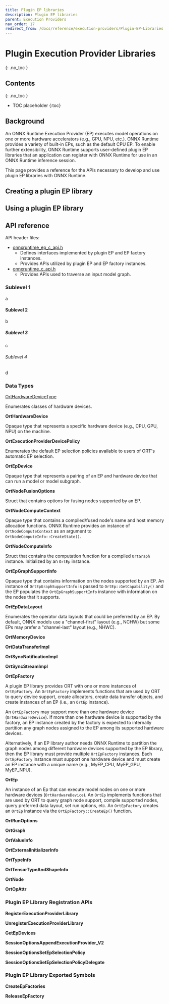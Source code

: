 ```yaml
---
title: Plugin EP libraries
description: Plugin EP libraries
parent: Execution Providers
nav_order: 17
redirect_from: /docs/reference/execution-providers/Plugin-EP-Libraries
---
```


# Plugin Execution Provider Libraries
{: .no_toc }

## Contents
{: .no_toc }

* TOC placeholder
{:toc}

## Background
An ONNX Runtime Execution Provider (EP) executes model operations on one or more hardware accelerators (e.g., GPU, NPU, etc.). ONNX Runtime provides a variety of built-in EPs, such as the default CPU EP. To enable further extensibility, ONNX Runtime supports user-defined plugin EP libraries that an application can register with ONNX Runtime for use in an ONNX Runtime inference session.<br/>

This page provides a reference for the APIs necessary to develop and use plugin EP libraries with ONNX Runtime.

## Creating a plugin EP library

## Using a plugin EP library

## API reference
API header files:
 - [onnxruntime_ep_c_api.h](https://github.com/microsoft/onnxruntime/blob/main/include/onnxruntime/core/session/onnxruntime_ep_c_api.h)
   - Defines interfaces implemented by plugin EP and EP factory instances.
   - Provides APIs utilized by plugin EP and EP factory instances.
 - [onnxruntime_c_api.h](https://github.com/microsoft/onnxruntime/blob/main/include/onnxruntime/core/session/onnxruntime_c_api.h)
   - Provides APIs used to traverse an input model graph.

### Sublevel 1
a
#### Sublevel 2
b
##### Sublevel 3
c
###### Sublevel 4
d

### Data Types
[OrtHardwareDeviceType](#ort-hardware-device-type)

Enumerates classes of hardware devices.

**OrtHardwareDevice**

Opaque type that represents a specific hardware device (e.g., CPU, GPU, NPU) on the machine.

**OrtExecutionProviderDevicePolicy**

Enumerates the default EP selection policies available to users of ORT's automatic EP selection.

**OrtEpDevice**

Opaque type that represents a pairing of an EP and hardware device that can run a model or model subgraph.

**OrtNodeFusionOptions**

Struct that contains options for fusing nodes supported by an EP.

**OrtNodeComputeContext**

Opaque type that contains a compiled/fused node's name and host memory allocation functions. ONNX Runtime provides an instance of `OrtNodeComputeContext` as an argument to `OrtNodeComputeInfo::CreateState()`.

**OrtNodeComputeInfo**

Struct that contains the computation function for a compiled `OrtGraph` instance. Initialized by an `OrtEp` instance.

**OrtEpGraphSupportInfo**

Opaque type that contains information on the nodes supported by an EP. An instance of `OrtEpGraphSupportInfo` is passed to `OrtEp::GetCapability()` and the EP populates the `OrtEpGraphSupportInfo` instance with information on the nodes that it supports.

**OrtEpDataLayout**

Enumerates the operator data layouts that could be preferred by an EP. By default, ONNX models use a "channel-first" layout (e.g., NCHW) but some EPs may prefer a "channel-last" layout (e.g., NHWC).

**OrtMemoryDevice**

**OrtDataTransferImpl**

**OrtSyncNotificationImpl**

**OrtSyncStreamImpl**

**OrtEpFactory**

A plugin EP library provides ORT with one or more instances of `OrtEpFactory`. An `OrtEpFactory` implements functions that are used by ORT to query device support, create allocators, create data transfer objects, and create instances of an EP (i.e., an `OrtEp` instance).<br/>

An `OrtEpFactory` may support more than one hardware device (`OrtHardwareDevice`). If more than one hardware device is supported by the factory, an EP instance created by the factory is expected to internally partition any graph nodes assigned to the EP among its supported hardware devices.<br/>

Alternatively, if an EP library author needs ONNX Runtime to partition the graph nodes among different hardware devices supported by the EP library, then the EP library must provide multiple `OrtEpFactory` instances. Each `OrtEpFactory` instance must support one hardware device and must create an EP instance with a unique name (e.g., MyEP_CPU, MyEP_GPU, MyEP_NPU).

**OrtEp**

An instance of an Ep that can execute model nodes on one or more hardware devices (`OrtHardwareDevice`). An `OrtEp` implements functions that are used by ORT to query graph node support, compile supported nodes, query preferred data layout, set run options, etc. An `OrtEpFactory` creates an `OrtEp` instance via the `OrtEpFactory::CreateEp()` function.

**OrtRunOptions**

**OrtGraph**

**OrtValueInfo**

**OrtExternalInitializerInfo**

**OrtTypeInfo**

**OrtTensorTypeAndShapeInfo**

**OrtNode**

**OrtOpAttr**

### Plugin EP Library Registration APIs
**RegisterExecutionProviderLibrary**

**UnregisterExecutionProviderLibrary**

**GetEpDevices**

**SessionOptionsAppendExecutionProvider_V2**

**SessionOptionsSetEpSelectionPolicy**

**SessionOptionsSetEpSelectionPolicyDelegate**


### Plugin EP Library Exported Symbols
**CreateEpFactories**

**ReleaseEpFactory**


